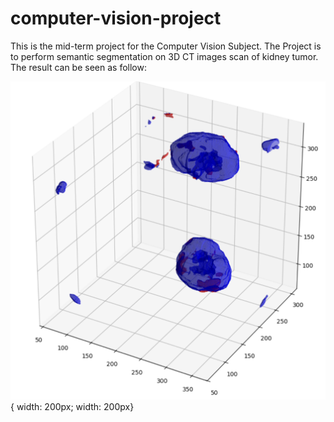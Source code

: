 # computer-vision-project

This is the mid-term project for the Computer Vision Subject. The Project is to perform semantic segmentation on 3D CT images scan of kidney tumor. The result can be seen as follow:

![alt text](images/example_segmentation_result.png) { width: 200px; width: 200px}
